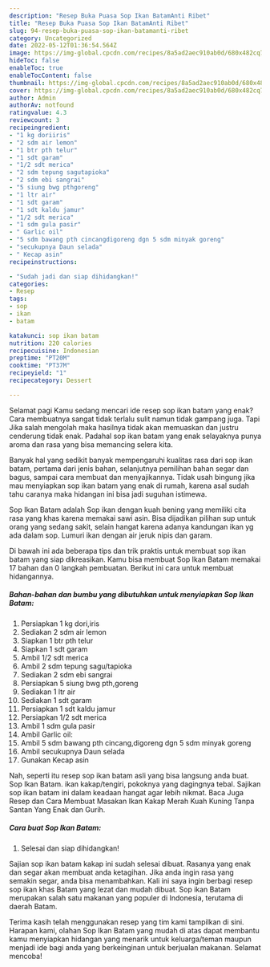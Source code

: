```yaml
---
description: "Resep Buka Puasa Sop Ikan BatamAnti Ribet"
title: "Resep Buka Puasa Sop Ikan BatamAnti Ribet"
slug: 94-resep-buka-puasa-sop-ikan-batamanti-ribet
category: Uncategorized
date: 2022-05-12T01:36:54.564Z
image: https://img-global.cpcdn.com/recipes/8a5ad2aec910ab0d/680x482cq70/sop-ikan-batam-foto-resep-utama.jpg
hideToc: false
enableToc: true
enableTocContent: false
thumbnail: https://img-global.cpcdn.com/recipes/8a5ad2aec910ab0d/680x482cq70/sop-ikan-batam-foto-resep-utama.jpg
cover: https://img-global.cpcdn.com/recipes/8a5ad2aec910ab0d/680x482cq70/sop-ikan-batam-foto-resep-utama.jpg
author: Admin
authorAv: notfound
ratingvalue: 4.3
reviewcount: 3
recipeingredient:
- "1 kg doriiris"
- "2 sdm air lemon"
- "1 btr pth telur"
- "1 sdt garam"
- "1/2 sdt merica"
- "2 sdm tepung sagutapioka"
- "2 sdm ebi sangrai"
- "5 siung bwg pthgoreng"
- "1 ltr air"
- "1 sdt garam"
- "1 sdt kaldu jamur"
- "1/2 sdt merica"
- "1 sdm gula pasir"
- " Garlic oil"
- "5 sdm bawang pth cincangdigoreng dgn 5 sdm minyak goreng"
- "secukupnya Daun selada"
- " Kecap asin"
recipeinstructions:

- "Sudah jadi dan siap dihidangkan!"
categories:
- Resep
tags:
- sop
- ikan
- batam

katakunci: sop ikan batam 
nutrition: 220 calories
recipecuisine: Indonesian
preptime: "PT20M"
cooktime: "PT37M"
recipeyield: "1"
recipecategory: Dessert

---
```



Selamat pagi Kamu sedang mencari ide resep sop ikan batam yang enak? Cara membuatnya sangat tidak terlalu sulit namun tidak gampang juga. Tapi Jika salah mengolah maka hasilnya tidak akan memuaskan dan justru cenderung tidak enak. Padahal sop ikan batam yang enak selayaknya punya aroma dan rasa yang bisa memancing selera kita.


Banyak hal yang sedikit banyak mempengaruhi kualitas rasa dari sop ikan batam, pertama dari jenis bahan, selanjutnya pemilihan bahan segar dan bagus, sampai cara membuat dan menyajikannya. Tidak usah bingung jika mau menyiapkan sop ikan batam yang enak di rumah, karena asal sudah tahu caranya maka hidangan ini bisa jadi suguhan istimewa.

Sop Ikan Batam adalah Sop ikan dengan kuah bening yang memiliki cita rasa yang khas karena memakai sawi asin. Bisa dijadikan pilihan sup untuk orang yang sedang sakit, selain hangat karena adanya kandungan ikan yg ada dalam sop. Lumuri ikan dengan air jeruk nipis dan garam.


Di bawah ini ada beberapa tips dan trik praktis untuk membuat sop ikan batam yang siap dikreasikan. Kamu bisa membuat Sop Ikan Batam memakai 17 bahan dan 0 langkah pembuatan. Berikut ini cara untuk membuat hidangannya.

<!--inarticleads1-->

##### Bahan-bahan dan bumbu yang dibutuhkan untuk menyiapkan Sop Ikan Batam:

1. Persiapkan 1 kg dori,iris
1. Sediakan 2 sdm air lemon
1. Siapkan 1 btr pth telur
1. Siapkan 1 sdt garam
1. Ambil 1/2 sdt merica
1. Ambil 2 sdm tepung sagu/tapioka
1. Sediakan 2 sdm ebi sangrai
1. Persiapkan 5 siung bwg pth,goreng
1. Sediakan 1 ltr air
1. Sediakan 1 sdt garam
1. Persiapkan 1 sdt kaldu jamur
1. Persiapkan 1/2 sdt merica
1. Ambil 1 sdm gula pasir
1. Ambil  Garlic oil:
1. Ambil 5 sdm bawang pth cincang,digoreng dgn 5 sdm minyak goreng
1. Ambil secukupnya Daun selada
1. Gunakan  Kecap asin


Nah, seperti itu resep sop ikan batam asli yang bisa langsung anda buat. Sop Ikan Batam. ikan kakap/tengiri, pokoknya yang dagingnya tebal. Sajikan sop ikan batam ini dalam keadaan hangat agar lebih nikmat. Baca Juga Resep dan Cara Membuat Masakan Ikan Kakap Merah Kuah Kuning Tanpa Santan Yang Enak dan Gurih. 

<!--inarticleads2-->

##### Cara buat Sop Ikan Batam:


1. Selesai dan siap dihidangkan!

Sajian sop ikan batam kakap ini sudah selesai dibuat. Rasanya yang enak dan segar akan membuat anda ketagihan. Jika anda ingin rasa yang semakin segar, anda bisa menambahkan. Kali ini saya ingin berbagi resep sop ikan khas Batam yang lezat dan mudah dibuat. Sop ikan Batam merupakan salah satu makanan yang populer di Indonesia, terutama di daerah Batam. 

Terima kasih telah menggunakan resep yang tim kami tampilkan di sini. Harapan kami, olahan Sop Ikan Batam yang mudah di atas dapat membantu kamu menyiapkan hidangan yang menarik untuk keluarga/teman maupun menjadi ide bagi anda yang berkeinginan untuk berjualan makanan. Selamat mencoba!
